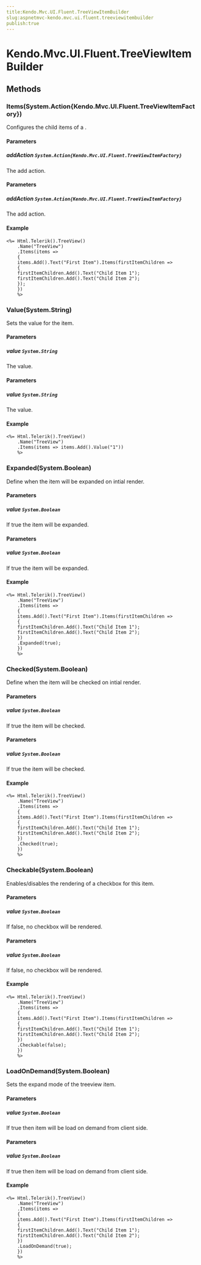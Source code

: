 ```yaml
---
title:Kendo.Mvc.UI.Fluent.TreeViewItemBuilder
slug:aspnetmvc-kendo.mvc.ui.fluent.treeviewitembuilder
publish:true
---
```


# Kendo.Mvc.UI.Fluent.TreeViewItemBuilder

## Methods

### Items(System.Action{Kendo.Mvc.UI.Fluent.TreeViewItemFactory})
Configures the child items of a .

#### Parameters

##### addAction `System.Action{Kendo.Mvc.UI.Fluent.TreeViewItemFactory}`
The add action.

#### Parameters

##### addAction `System.Action{Kendo.Mvc.UI.Fluent.TreeViewItemFactory}`
The add action.

#### Example
    <%= Html.Telerik().TreeView()
        .Name("TreeView")
        .Items(items =>
        {
        items.Add().Text("First Item").Items(firstItemChildren =>
        {
        firstItemChildren.Add().Text("Child Item 1");
        firstItemChildren.Add().Text("Child Item 2");
        });
        })
        %>

### Value(System.String)
Sets the value for the item.

#### Parameters

##### value `System.String`
The value.

#### Parameters

##### value `System.String`
The value.

#### Example
    <%= Html.Telerik().TreeView()
        .Name("TreeView")
        .Items(items => items.Add().Value("1"))
        %>

### Expanded(System.Boolean)
Define when the item will be expanded on intial render.

#### Parameters

##### value `System.Boolean`
If true the item will be expanded.

#### Parameters

##### value `System.Boolean`
If true the item will be expanded.

#### Example
    <%= Html.Telerik().TreeView()
        .Name("TreeView")
        .Items(items =>
        {
        items.Add().Text("First Item").Items(firstItemChildren =>
        {
        firstItemChildren.Add().Text("Child Item 1");
        firstItemChildren.Add().Text("Child Item 2");
        })
        .Expanded(true);
        })
        %>

### Checked(System.Boolean)
Define when the item will be checked on intial render.

#### Parameters

##### value `System.Boolean`
If true the item will be checked.

#### Parameters

##### value `System.Boolean`
If true the item will be checked.

#### Example
    <%= Html.Telerik().TreeView()
        .Name("TreeView")
        .Items(items =>
        {
        items.Add().Text("First Item").Items(firstItemChildren =>
        {
        firstItemChildren.Add().Text("Child Item 1");
        firstItemChildren.Add().Text("Child Item 2");
        })
        .Checked(true);
        })
        %>

### Checkable(System.Boolean)
Enables/disables the rendering of a checkbox for this item.

#### Parameters

##### value `System.Boolean`
If false, no checkbox will be rendered.

#### Parameters

##### value `System.Boolean`
If false, no checkbox will be rendered.

#### Example
    <%= Html.Telerik().TreeView()
        .Name("TreeView")
        .Items(items =>
        {
        items.Add().Text("First Item").Items(firstItemChildren =>
        {
        firstItemChildren.Add().Text("Child Item 1");
        firstItemChildren.Add().Text("Child Item 2");
        })
        .Checkable(false);
        })
        %>

### LoadOnDemand(System.Boolean)
Sets the expand mode of the treeview item.

#### Parameters

##### value `System.Boolean`
If true then item will be load on demand from client side.

#### Parameters

##### value `System.Boolean`
If true then item will be load on demand from client side.

#### Example
    <%= Html.Telerik().TreeView()
        .Name("TreeView")
        .Items(items =>
        {
        items.Add().Text("First Item").Items(firstItemChildren =>
        {
        firstItemChildren.Add().Text("Child Item 1");
        firstItemChildren.Add().Text("Child Item 2");
        })
        .LoadOnDemand(true);
        })
        %>